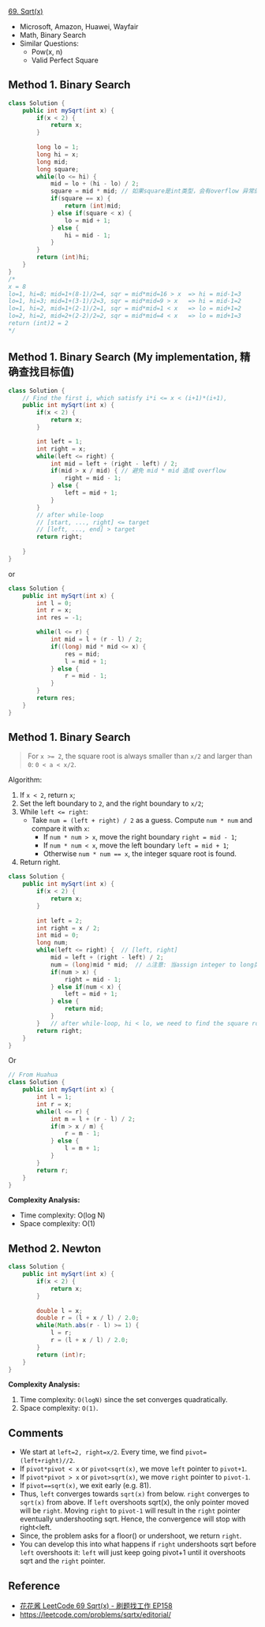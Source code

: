 [69. Sqrt(x)](https://leetcode.com/problems/sqrtx/)

* Microsoft, Amazon, Huawei, Wayfair
* Math, Binary Search
* Similar Questions:
    * Pow(x, n)
    * Valid Perfect Square
    
    
## Method 1. Binary Search
```java
class Solution {
    public int mySqrt(int x) {
        if(x < 2) {
            return x;
        }
        
        long lo = 1;
        long hi = x;
        long mid;
        long square;
        while(lo <= hi) {
            mid = lo + (hi - lo) / 2;
            square = mid * mid; // 如果square是int类型，会有overflow 异常的可能
            if(square == x) {
                return (int)mid;
            } else if(square < x) {
                lo = mid + 1;
            } else {
                hi = mid - 1;
            }
        }
        return (int)hi;
    }
}
/*
x = 8
lo=1, hi=8; mid=1+(8-1)/2=4, sqr = mid*mid=16 > x  => hi = mid-1=3
lo=1, hi=3; mid=1+(3-1)/2=3, sqr = mid*mid=9 > x   => hi = mid-1=2
lo=1, hi=2, mid=1+(2-1)/2=1, sqr = mid*mid=1 < x   => lo = mid+1=2
lo=2, hi=2, mid=2+(2-2)/2=2, sqr = mid*mid=4 < x   => lo = mid+1=3
return (int)2 = 2
*/
```

## Method 1. Binary Search (My implementation, 精确查找目标值)
```java
class Solution {
    // Find the first i, which satisfy i*i <= x < (i+1)*(i+1), 
    public int mySqrt(int x) {
        if(x < 2) {
            return x;
        }

        int left = 1;
        int right = x;
        while(left <= right) {
            int mid = left + (right - left) / 2;
            if(mid > x / mid) { // 避免 mid * mid 造成 overflow
                right = mid - 1;
            } else {
                left = mid + 1;
            }
        }
        // after while-loop
        // [start, ..., right] <= target
        // [left, ..., end] > target
        return right;
        
    }
}
```

or
```java
class Solution {
    public int mySqrt(int x) {
        int l = 0;
        int r = x;
        int res = -1;

        while(l <= r) {
            int mid = l + (r - l) / 2;
            if((long) mid * mid <= x) {
                res = mid;
                l = mid + 1;
            } else {
                r = mid - 1;
            }
        }
        return res;
    }
}
```

## Method 1. Binary Search
> For `x >= 2`, the square root is always smaller than `x/2` and larger than `0`: `0 < a < x/2`.

Algorithm:
1. If `x < 2`, return `x`;
2. Set the left boundary to `2`, and the right boundary to `x/2`;
3. While `left <= right`:
    * Take `num = (left + right) / 2` as a guess. Compute `num * num` and compare it with `x`:
        * If `num * num > x`, move the right boundary `right = mid - 1`;
        * If `num * num < x`, move the left boundary `left = mid + 1`;
        * Otherwise `num * num == x`, the integer square root is found.
4. Return right.
```java 
class Solution {
    public int mySqrt(int x) {
        if(x < 2) {
            return x;
        }
        
        int left = 2;
        int right = x / 2;
        int mid = 0;
        long num;
        while(left <= right) {  // [left, right]
            mid = left + (right - left) / 2;
            num = (long)mid * mid;  // ⚠️注意: 当assign integer to long类型时，会发生截断，需要强制类型转换
            if(num > x) {
                right = mid - 1;
            } else if(num < x) {
                left = mid + 1;
            } else {
                return mid;
            }
        }   // after while-loop, hi < lo, we need to find the square root of `x` rounded down to the nearest integer
        return right;
    }
}
```

Or 
```Java
// From Huahua
class Solution {
    public int mySqrt(int x) {
        int l = 1;
        int r = x;
        while(l <= r) {
            int m = l + (r - l) / 2;
            if(m > x / m) {
                r = m - 1;
            } else {
                l = m + 1;
            }
        }
        return r;
    }
}
```
**Complexity Analysis:**
* Time complexity: O(log N)
* Space complexity: O(1)


## Method 2. Newton
```java 
class Solution {
    public int mySqrt(int x) {
        if(x < 2) {
            return x;
        }
        
        double l = x;
        double r = (l + x / l) / 2.0;
        while(Math.abs(r - l) >= 1) {
            l = r;
            r = (l + x / l) / 2.0;
        }
        return (int)r;
    }
}
```

**Complexity Analysis:**
1. Time complexity: `O(logN)` since the set converges quadratically.
2. Space complexity: `O(1)`. 


## Comments
* We start at `left=2, right=x/2`. Every time, we find `pivot=(left+right)//2`.
* If `pivot*pivot < x` or `pivot<sqrt(x)`, we move `left` pointer to `pivot+1`.
* If `pivot*pivot > x` or `pivot>sqrt(x)`, we move `right` pointer to `pivot-1`.
* If `pivot==sqrt(x)`, we exit early (e.g. 81).
* Thus, `left` converges towards `sqrt(x)` from below. `right` converges to `sqrt(x)` from above. 
If `left` overshoots sqrt(x), the only pointer moved will be `right`. Moving `right` to `pivot-1` will result in the `right` pointer eventually undershooting sqrt. Hence, the convergence will stop with right<left.
* Since, the problem asks for a floor() or undershoot, we return `right`.
* You can develop this into what happens if `right` undershoots sqrt before `left` overshoots it: `left` will just keep going pivot+1 until it overshoots sqrt and the `right` pointer.


## Reference
* [花花酱 LeetCode 69 Sqrt(x) - 刷题找工作 EP158](https://www.youtube.com/watch?v=_K4f9I11hYI)
* https://leetcode.com/problems/sqrtx/editorial/
